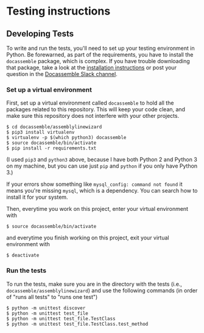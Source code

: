 # Testing instructions

## Developing Tests

To write and run the tests, you'll need to set up your testing environment in Python.
Be forewarned, as part of the requirements,
you have to install the `docassemble` package, which is complex. If you have trouble downloading that
package, take a look at the [installation instructions](https://docassemble.org/docs/installation.html)
or post your question in the [Docassemble Slack channel](docassemble.slack.com).

### Set up a virtual environment

First, set up a virtual environment called `docassemble` to hold all the packages
related to this repository.
This will keep your code clean, and make sure this repository does not interfere with
your other projects.

```
$ cd docassemble/assemblylinewizard
$ pip3 install virtualenv
$ virtualenv -p $(which python3) docassemble
$ source docassemble/bin/activate
$ pip install -r requirements.txt
```

(I used `pip3` and `python3` above, because I have both Python 2 and Python 3 on my machine, but you
can use just `pip` and `python` if you only have Python 3.)

If your errors show something like `mysql_config: command not found` it means you're missing
`mysql`, which is a dependency. You can search how to install it for your system.

Then, everytime you work on this project, enter your virtual environment with

```
$ source docassemble/bin/activate
```

and everytime you finish working on this project, exit your virtual environment with

```
$ deactivate
```

### Run the tests

To run the tests, make sure you are in the directory with the tests (i.e., `docassemble/assemblylinewizard`)
and use the following commands (in order of "runs all tests" to "runs one test")

```
$ python -m unittest discover
$ python -m unittest test_file
$ python -m unittest test_file.TestClass
$ python -m unittest test_file.TestClass.test_method
```
